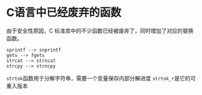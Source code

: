 # C语言中已经废弃的函数

<!--
ID: 160dece2-0e48-4ea1-b25e-c618c4767110
Status: publish
Date: 2017-05-29T01:09:00
Modified: 2020-05-16T12:07:34
wp_id: 400
-->

由于安全性原因，C 标准库中的不少函数已经被废弃了，同时增加了对应的替换函数。

```
sprintf --> snprintf
gets --> fgets
strcat --> strncat
strcpy --> strncpy
```

`strtok`函数用于分解字符串，需要一个变量保存内部分解进度
`strtok_r`是它的可重入版本